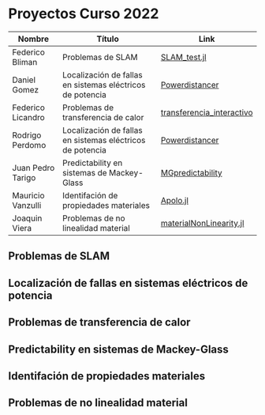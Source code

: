 # Proyectos Curso 2022

|Nombre|Título|Link|
|------|------------------|----|
|Federico Bliman|Problemas de SLAM|[SLAM_test.jl](https://github.com/fbliman/SLAM_test.jl)|
|Daniel Gomez|Localización de fallas en sistemas eléctricos de potencia|[Powerdistancer](https://github.com/rpp396/Powerdistancer/)|
|Federico Licandro|Problemas de transferencia de calor|[transferencia_interactivo](https://github.com/FedericoLicandro/transferencia_interactivo)|
|Rodrigo Perdomo|Localización de fallas en sistemas eléctricos de potencia|[Powerdistancer](https://github.com/rpp396/Powerdistancer/)|
|Juan Pedro Tarigo|Predictability en sistemas de Mackey-Glass|[MGpredictability](https://github.com/jTarigo/MGpredictability)|
|Mauricio Vanzulli|Identifación de propiedades materiales|[Apolo.jl](https://github.com/mvanzulli/Apolo.jl)|
|Joaquin Viera|Problemas de no linealidad material|[materialNonLinearity.jl](https://github.com/JoaquinViera/materialNonLinearity.jl)|

## Problemas de SLAM

## Localización de fallas en sistemas eléctricos de potencia

## Problemas de transferencia de calor

## Predictability en sistemas de Mackey-Glass

## Identifación de propiedades materiales

## Problemas de no linealidad material
